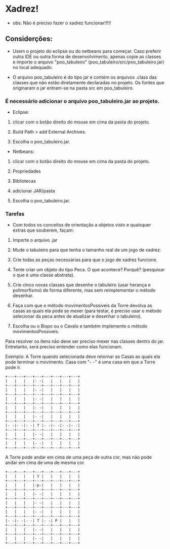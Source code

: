 # Xadrez!

* obs: Não é preciso fazer o xadrez funcionar!!!!!

## Considerções:

* Usem o projeto do eclipse ou do netbeans para começar. Caso preferir outra IDE ou outra forma de desenvolvimento, apenas copie as classes e importe o arquivo "poo_tabuleiro" (poo_tabuleiro/src/poo_tabuleiro.jar) no local adequado.

* O arquivo poo_tabuleiro é do tipo jar e contém os arquivos .class das classes que não estão diretamente declaradas no projeto. Os fontes que originaram o jar entram-se na pasta src em poo_tabuleiro.

### É necessário adicionar o arquivo poo_tabuleiro.jar ao projeto.

* Eclipse:

1. clicar com o botão direito do mouse em cima da pasta do projeto.

2. Build Path > add External Archives.

3. Escolha o poo_tabuleiro.jar.

* Netbeans:

1. clicar com o botão direito do mouse em cima da pasta do projeto.

2. Propriedades

3. Bibliotecas

4. adicionar JAR/pasta

5. Escolha o poo_tabuleiro.jar.

### Tarefas

* Com todos os conceitos de orientação a objetos visto e quaisquer extras que souberem, façam:

1. Importe o arquivo .jar

2. Mude o tabuleiro para que tenha o tamanho real de um jogo de xadrez.

3. Crie todas as peças necessárias para que o jogo de xadrez funcione.

4. Tente criar um objeto do tipo Peca. O que acontece? Porquê? (pesquisar o que é uma classe abstrata).

5. Crie cinco novas classes que desenhe o tabuleiro (usar herança e polimorfismo) de forma diferente, mas sem reimplementar o método desenhar.

6. Faça com que o método movimentosPossiveis da Torre devolva as casas as quais ela pode se mexer (para testar, é preciso usar o método selecionar da peca antes de atualizar e desenhar o tabuleiro).

7. Escolha ou o Bispo ou o Cavalo e também implemente o método movimentosPossiveis.

Para resolver os itens não deve ser preciso mexer nas classes dentro do jar. Entretanto, será preciso entender como elas funcionam.

Exemplo: A Torre quando selecionada deve retornar as Casas as quais ela pode terminar o movimento. Casa com "- -" é uma casa em que a Torre pode ir.
```
+---+---+---+---+---+---+---+---+
|   |   |   |- -|   |   |   |   |
+---+---+---+---+---+---+---+---+
|   |   |   |- -|   |   |   |   |
+---+---+---+---+---+---+---+---+
|   |   |   |- -|   |   |   |   |
+---+---+---+---+---+---+---+---+
|   |   |   |- -|   |   |   |   |
+---+---+---+---+---+---+---+---+
|   |   |   |- -|   |   |   |   |
+---+---+---+---+---+---+---+---+
|- -|- -|- -| T |- -|- -|- -|- -|
+---+---+---+---+---+---+---+---+
|   |   |   |- -|   |   |   |   |
+---+---+---+---+---+---+---+---+
|   |   |   |- -|   |   |   |   |
+---+---+---+---+---+---+---+---+
```

A Torre pode andar em cima de uma peça de outra cor, mas não pode andar em cima de uma de mesma cor.

```
+---+---+---+---+---+---+---+---+
|   |   |   | t |   |   |   |   |
+---+---+---+---+---+---+---+---+
|   |   |   |-p-|   |   |   |   |
+---+---+---+---+---+---+---+---+
|   |   |   |- -|   |   |   |   |
+---+---+---+---+---+---+---+---+
|   |   |   |- -|   |   |   |   |
+---+---+---+---+---+---+---+---+
|   |   |   |- -|   |   |   |   |
+---+---+---+---+---+---+---+---+
|- -|- -|- -| T |- -| P |   |   |
+---+---+---+---+---+---+---+---+
|   |   |   |- -|   |   |   |   |
+---+---+---+---+---+---+---+---+
|   |   |   |- -|   |   |   |   |
+---+---+---+---+---+---+---+---+


